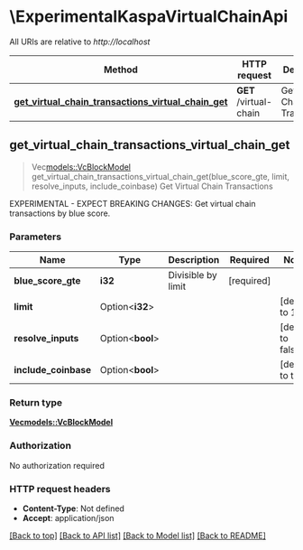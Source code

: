 # \ExperimentalKaspaVirtualChainApi

All URIs are relative to *http://localhost*

Method | HTTP request | Description
------------- | ------------- | -------------
[**get_virtual_chain_transactions_virtual_chain_get**](ExperimentalKaspaVirtualChainApi.md#get_virtual_chain_transactions_virtual_chain_get) | **GET** /virtual-chain | Get Virtual Chain Transactions



## get_virtual_chain_transactions_virtual_chain_get

> Vec<models::VcBlockModel> get_virtual_chain_transactions_virtual_chain_get(blue_score_gte, limit, resolve_inputs, include_coinbase)
Get Virtual Chain Transactions

EXPERIMENTAL - EXPECT BREAKING CHANGES: Get virtual chain transactions by blue score.

### Parameters


Name | Type | Description  | Required | Notes
------------- | ------------- | ------------- | ------------- | -------------
**blue_score_gte** | **i32** | Divisible by limit | [required] |
**limit** | Option<**i32**> |  |  |[default to 10]
**resolve_inputs** | Option<**bool**> |  |  |[default to false]
**include_coinbase** | Option<**bool**> |  |  |[default to true]

### Return type

[**Vec<models::VcBlockModel>**](VcBlockModel.md)

### Authorization

No authorization required

### HTTP request headers

- **Content-Type**: Not defined
- **Accept**: application/json

[[Back to top]](#) [[Back to API list]](../README.md#documentation-for-api-endpoints) [[Back to Model list]](../README.md#documentation-for-models) [[Back to README]](../README.md)

